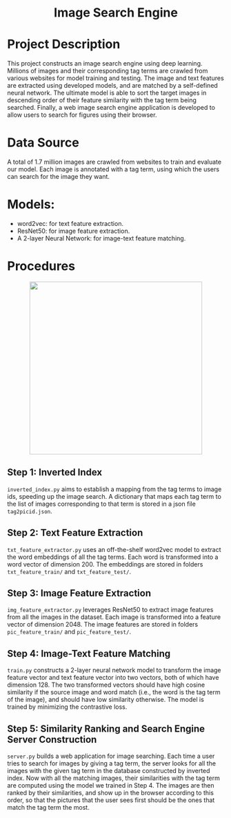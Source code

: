 <div align="center">

  # Image Search Engine

</div>

# Project Description
This project constructs an image search engine using deep learning. Millions of images and their corresponding tag terms are crawled from various websites for model training and testing. The image and text features are extracted using developed models, and are matched by a self-defined neural network. The ultimate model is able to sort the target images in descending order of their feature similarity with the tag term being searched. Finally, a web image search engine application is developed to allow users to search for figures using their browser.

# Data Source
A total of 1.7 million images are crawled from websites to train and evaluate our model. Each image is annotated with a tag term, using which the users can search for the image they want.

# Models:
- word2vec: for text feature extraction.
- ResNet50: for image feature extraction.
- A 2-layer Neural Network: for image-text feature matching.

# Procedures
<p align="center">
<img align="center" src="https://drive.google.com/uc?export=view&id=15i2ohtNJ0JNzBz_iEJDH_3ERe64Jxqj7" height="400"/>

## Step 1: Inverted Index
`inverted_index.py` aims to establish a mapping from the tag terms to image ids, speeding up the image search. A dictionary that maps each tag term to the list of images corresponding to that term is stored in a json file `tag2picid.json`.

## Step 2: Text Feature Extraction
`txt_feature_extractor.py` uses an off-the-shelf word2vec model to extract the word embeddings of all the tag terms. Each word is transformed into a word vector of dimension 200. The embeddings are stored in folders `txt_feature_train/` and `txt_feature_test/`.

## Step 3: Image Feature Extraction
`img_feature_extractor.py` leverages ResNet50 to extract image features from all the images in the dataset. Each image is transformed into a feature vector of dimension 2048. The image features are stored in folders `pic_feature_train/` and `pic_feature_test/`.

## Step 4: Image-Text Feature Matching
`train.py` constructs a 2-layer neural network model to transform the image feature vector and text feature vector into two vectors, both of which have dimension 128. The two transformed vectors should have high cosine similarity if the source image and word match (i.e., the word is the tag term of the image), and should have low similarity otherwise. The model is trained by minimizing the contrastive loss.

## Step 5: Similarity Ranking and Search Engine Server Construction
`server.py` builds a web application for image searching. Each time a user tries to search for images by giving a tag term, the server looks for all the images with the given tag term in the database constructed by inverted index. Now with all the matching images, their similarities with the tag term are computed using the model we trained in Step 4. The images are then ranked by their similarities, and show up in the browser according to this order, so that the pictures that the user sees first should be the ones that match the tag term the most.
